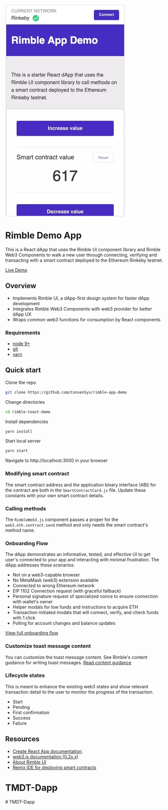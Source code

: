 ![Rimble Demo App](./_assets/rimble-demo-2.webp)

# Rimble Demo App

This is a React dApp that uses the Rimble UI component library and Rimble Web3 Components to walk a new user through connecting, verifying and transacting with a smart contract deployed to the Ethereum Rinkeby testnet.

[Live Demo](https://rimble-app-demo.netlify.com/)

## Overview

- Implements Rimble UI, a dApp-first design system for faster dApp development
- Integrates Rimble Web3 Components with web3 provider for better dApp UX
- Wraps common web3 functions for consumption by React components

### Requirements

- [node 9+](https://nodejs.org/en/)
- [git](https://git-scm.com/downloads)
- [yarn](https://yarnpkg.com/en/docs/install)

## Quick start

Clone the repo

```bash
git clone https://github.com/ConsenSys/rimble-app-demo
```

Change directories

```bash
cd rimble-toast-demo
```

Install dependencies

```bash
yarn install
```

Start local server

```bash
yarn start
```

Navigate to http://localhost:3000 in your browser

### Modifying smart contract

The smart contract address and the application binary interface (ABI) for the contract are both in the `SmartContractCard.js` file. Update these constants with your own smart contract details.

### Calling methods

The `RimbleWeb3.js` component passes a proper for the `web3.eth.contract.send` method and only needs the smart contract's method name.

### Onboarding Flow

The dApp demonstrates an informative, tested, and effective UI to get user's connected to your app and interacting with minimal frustration. The dApp addresses these scenarios:

- Not on a web3-capable browser
- No MetaMask (web3) extension available
- Connected to wrong Ethereum network
- EIP 1102 Connection request (with graceful fallback)
- Personal signature request of specialized nonce to ensure connection with wallet's owner
- Helper modals for low funds and instructions to acquire ETH
- Transaction-initiated modals that will connect, verify, and check funds with 1 click
- Polling for account changes and balance updates

[View full onboarding flow](https://whimsical.com/AEj6t36cCytKBciCzT8WoL)

### Customize toast message content

You can customize the toast message content. See Rimble's content guidance for writing toast messages.
[Read content guidance](https://consensys.github.io/rimble-ui/?selectedKind=ToastMessage&selectedStory=ToastMessage&full=0&addons=1&stories=1&panelRight=0&addonPanel=storybook%2Factions%2Factions-panel)

### Lifecycle states

This is meant to enhance the existing web3 states and show relevant transaction detail to the user to monitor the progress of the transaction.

- Start
- Pending
- First confirmation
- Success
- Failure

## Resources

- [Create React App documentation](https://facebook.github.io/create-react-app/docs/getting-started).
- [web3.js documentation (0.2x.x)](https://github.com/ethereum/wiki/wiki/JavaScript-API)
- [About Rimble UI](https://rimble.consensys.design/)
- [Remix IDE for deploying smart contracts](https://remix.ethereum.org/)
# TMDT-Dapp
#   T M D T - D a p p 
 
 